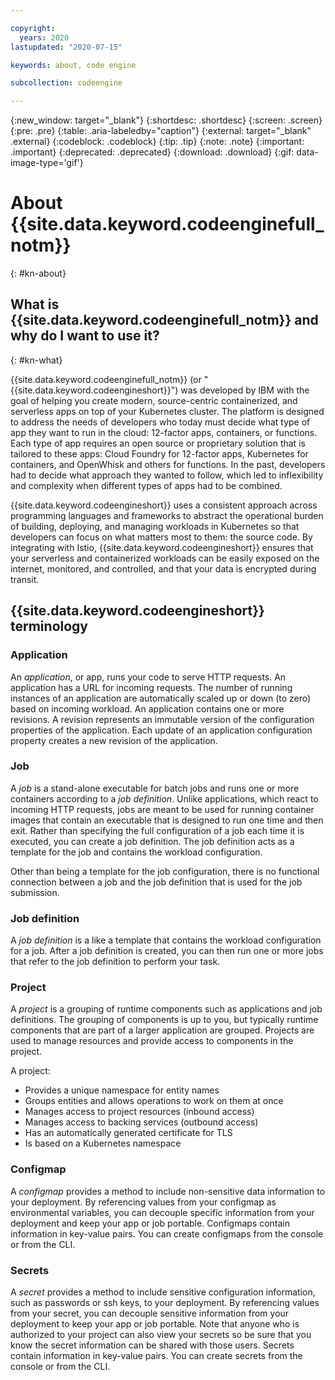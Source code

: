 ```yaml
---

copyright:
  years: 2020
lastupdated: "2020-07-15"

keywords: about, code engine

subcollection: codeengine

---
```


{:new_window: target="_blank"}
{:shortdesc: .shortdesc}
{:screen: .screen}
{:pre: .pre}
{:table: .aria-labeledby="caption"}
{:external: target="_blank" .external}
{:codeblock: .codeblock}
{:tip: .tip}
{:note: .note}
{:important: .important}
{:deprecated: .deprecated}
{:download: .download}
{:gif: data-image-type='gif'}

# About {{site.data.keyword.codeenginefull_notm}}
{: #kn-about}

## What is {{site.data.keyword.codeenginefull_notm}} and why do I want to use it?
{: #kn-what}

{{site.data.keyword.codeenginefull_notm}} (or "{{site.data.keyword.codeengineshort}}")  was developed by IBM with the goal of helping you create modern, source-centric containerized, and serverless apps on top of your Kubernetes cluster. The platform is designed to address the needs of developers who today must decide what type of app they want to run in the cloud: 12-factor apps, containers, or functions. Each type of app requires an open source or proprietary solution that is tailored to these apps: Cloud Foundry for 12-factor apps, Kubernetes for containers, and OpenWhisk and others for functions. In the past, developers had to decide what approach they wanted to follow, which led to inflexibility and complexity when different types of apps had to be combined.

{{site.data.keyword.codeengineshort}} uses a consistent approach across programming languages and frameworks to abstract the operational burden of building, deploying, and managing workloads in Kubernetes so that developers can focus on what matters most to them: the source code. By integrating with Istio, {{site.data.keyword.codeengineshort}} ensures that your serverless and containerized workloads can be easily exposed on the internet, monitored, and controlled, and that your data is encrypted during transit.


## {{site.data.keyword.codeengineshort}} terminology

### Application

An *application*, or app, runs your code to serve HTTP requests. An application has a URL for incoming requests. The number of running instances of an application are automatically scaled up or down (to zero) based on incoming workload. An application contains one or more revisions. A revision represents an immutable version of the configuration properties of the application. Each update of an application configuration property creates a new revision of the application.

### Job 
A *job* is a stand-alone executable for batch jobs and runs one or more containers according to a *job definition*. Unlike applications, which react to incoming HTTP requests, jobs are meant to be used for running container images that contain an executable that is designed to run one time and then exit. Rather than specifying the full configuration of a job each time it is executed, you can create a job definition. The job definition acts as a template for the job and contains the workload configuration.

Other than being a template for the job configuration, there is no functional connection between a job and the job definition that is used for the job submission. 

### Job definition

A *job definition* is a like a template that contains the workload configuration for a job. After a job definition is created, you can then run one or more jobs that refer to the job definition to perform your task.

### Project

A *project* is a grouping of runtime components such as applications and job definitions. The grouping of components is up to you, but typically runtime components that are part of a larger application are grouped. Projects are used to manage resources and provide access to components in the project. 

A project:
- Provides a unique namespace for entity names
- Groups entities and allows operations to work on them at once
- Manages access to project resources (inbound access)
- Manages access to backing services (outbound access)
- Has an automatically generated certificate for TLS
- Is based on a Kubernetes namespace

### Configmap

A *configmap* provides a method to include non-sensitive data information to your deployment. By referencing values from your configmap as environmental variables, you can decouple specific information from your deployment and keep your app or job portable. Configmaps contain information in key-value pairs. You can create configmaps from the console or from the CLI.

### Secrets

A *secret* provides a method to include sensitive configuration information, such as passwords or ssh keys, to your deployment. By referencing values from your secret, you can decouple sensitive information from your deployment to keep your app or job portable. Note that anyone who is authorized to your project can also view your secrets so be sure that you know the secret information can be shared with those users. Secrets contain information in key-value pairs. You can create secrets from the console or from the CLI.
